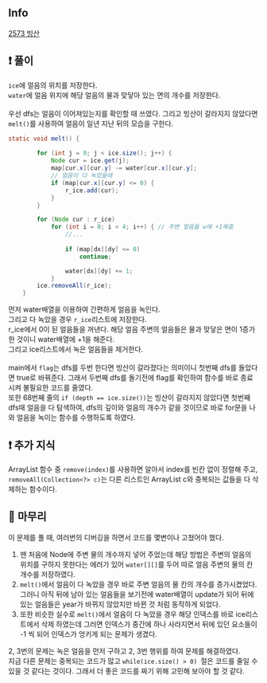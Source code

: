 ## Info

<a href="https://www.acmicpc.net/problem/2573" rel="nofollow">2573 빙산</a>

## ❗ 풀이

`ice`에 얼음의 위치를 저장한다.<br/>
`water`에 얼음 위치에 해당 얼음의 물과 맞닿아 있는 면의 개수를 저장한다.
<br/>
<br/>
우선 dfs는 얼음이 이어져있는지를 확인할 때 쓰였다.
그리고 빙산이 갈라지지 않았다면 `melt()`를 사용하여 얼음이 일년 지난 뒤의 모습을 구한다.
<br/>
```java
static void melt() {
        
        for (int j = 0; j < ice.size(); j++) {
            Node cur = ice.get(j);
            map[cur.x][cur.y] -= water[cur.x][cur.y];
            // 얼음이 다 녹았을때
            if (map[cur.x][cur.y] <= 0) {
                r_ice.add(cur);
            }
        }

        for (Node cur : r_ice)
            for (int i = 0; i < 4; i++) { // 주변 얼음들 w에 +1해줌
                //...
        
                if (map[dx][dy] <= 0)
                    continue;

                water[dx][dy] += 1;
            }
        ice.removeAll(r_ice);
    }
```

먼저 water배열을 이용하여 간편하게 얼음을 녹인다.<br/>
그리고 다 녹았을 경우 `r_ice`리스트에 저장한다.<br/>
r_ice에서 0이 된 얼음들을 꺼낸다. 해당 얼음 주변의 얼음들은 물과 맞닿은 면이 1증가 한 것이니
water배열에 +1을 해준다.<br/>
그리고 ice리스트에서 녹은 얼음들을 제거한다.<br/>
<br/>
main에서 `flag`는 dfs를 두번 한다면 빙산이 갈라졌다는 의미이니
첫번째 dfs를 돌았다면 true로 바꿔준다.
그래서 두번째 dfs를 돌기전에 flag를 확인하여 함수를 바로 종료시켜 불필요한 코드를 줄였다.
<br/>
또한 68번째 줄의 `if (depth == ice.size())`는 빙산이 갈라지지 않았다면
첫번째 dfs때 얼음을 다 탐색하여, dfs의 깊이와 얼음의 개수가 같을 것이므로 바로 for문을 나와 얼음을 녹이는
함수를 수행하도록 하였다.

## ❗ 추가 지식
ArrayList 함수 중 `remove(index)`를 사용하면 알아서 index를 빈칸 없이 정렬해 주고,
`removeAll(Collection<?> c)`는 다른 리스트인 ArrayList c와 중복되는 값들을 다 삭제하는 함수이다.

## 🙂 마무리

이 문제를 풀 때, 여러번의 디버깅을 하면서 코드를 몇변이나 고쳤어야 했다.<br/>
1. 맨 처음에 Node에 주변 물의 개수까지 넣어 주었는데 
해당 방법은 주변의 얼음의 위치를 구하지 못한다는 에러가 있어 `water[][]`를 두어 
따로 얼음 주변의 물의 칸 개수를 저장하였다.
2. `melt()`에서 얼음이 다 녹았을 경우 바로 주변 얼음의 물 칸의 개수를 증가시켰었다.
그러니 아직 뒤에 남아 있는 얼음들을 보기전에 water배열이 update가 되어 
뒤에 있는 얼음들은 year가 바뀌지 않았지만 바뀐 것 처럼 동작하게 되었다.
3. 또한 비슷한 실수로 `melt()`에서 얼음이 다 녹았을 경우 해당 인덱스를 바로 ice리스트에서 삭제 하였는데
   그러면 인덱스가 중간에 하나 사라지면서 뒤에 있던 요소들이 -1 씩 되어 인덱스가 엉키게 되는 문제가 생겼다.<br/>

2, 3번의 문제는 녹은 얼음을 먼저 구하고 2, 3번 행위를 하여 문제를 해결하였다.
<br/>
지금 다른 문제는 중복되는 코드가 많고 `while(ice.size() > 0) `절은 코드를 줄일 수 있을 것 같다는 것이다.
그래서 더 좋은 코드를 짜기 위해 고민해 보아야 할 것 같다.
